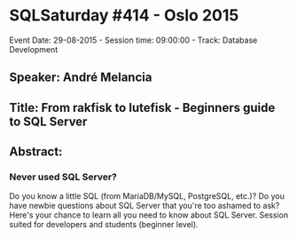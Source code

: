 # SQLSaturday #414 - Oslo 2015
Event Date: 29-08-2015 - Session time: 09:00:00 - Track: Database Development
## Speaker: André Melancia
## Title: From rakfisk to lutefisk - Beginners guide to SQL Server
## Abstract:
### Never used SQL Server?
Do you know a little SQL (from MariaDB/MySQL, PostgreSQL, etc.)?
Do you have newbie questions about SQL Server that you're too ashamed to ask?
Here's your chance to learn all you need to know about SQL Server.
Session suited for developers and students (beginner level).
